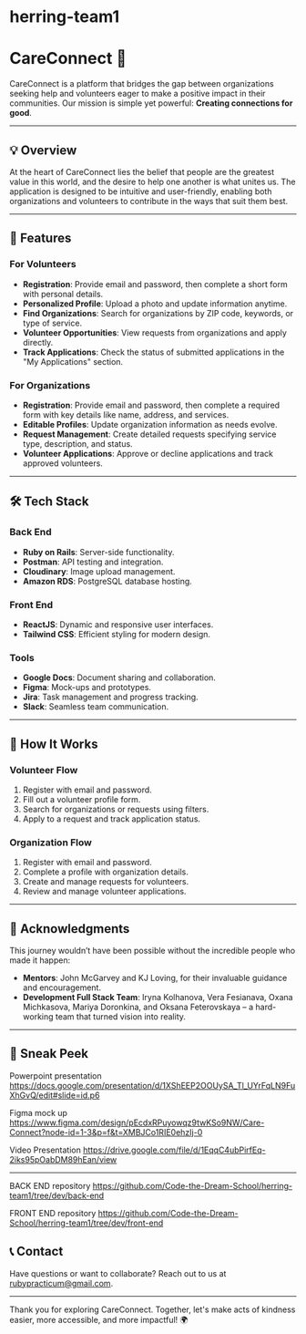 # herring-team1
# CareConnect 🌟

CareConnect is a platform that bridges the gap between organizations seeking help and volunteers eager to make a positive impact in their communities. Our mission is simple yet powerful: **Creating connections for good**.

---

## 💡 Overview

At the heart of CareConnect lies the belief that people are the greatest value in this world, and the desire to help one another is what unites us. The application is designed to be intuitive and user-friendly, enabling both organizations and volunteers to contribute in the ways that suit them best.

---

## 🎯 Features

### **For Volunteers**
- **Registration**: Provide email and password, then complete a short form with personal details.
- **Personalized Profile**: Upload a photo and update information anytime.
- **Find Organizations**: Search for organizations by ZIP code, keywords, or type of service.
- **Volunteer Opportunities**: View requests from organizations and apply directly.
- **Track Applications**: Check the status of submitted applications in the "My Applications" section.

### **For Organizations**
- **Registration**: Provide email and password, then complete a required form with key details like name, address, and services.
- **Editable Profiles**: Update organization information as needs evolve.
- **Request Management**: Create detailed requests specifying service type, description, and status.
- **Volunteer Applications**: Approve or decline applications and track approved volunteers.

---

## 🛠️ Tech Stack

### **Back End** 
- **Ruby on Rails**: Server-side functionality.
- **Postman**: API testing and integration.
- **Cloudinary**: Image upload management.
- **Amazon RDS**: PostgreSQL database hosting.

### **Front End**
- **ReactJS**: Dynamic and responsive user interfaces.
- **Tailwind CSS**: Efficient styling for modern design.

### **Tools**
- **Google Docs**: Document sharing and collaboration.
- **Figma**: Mock-ups and prototypes.
- **Jira**: Task management and progress tracking.
- **Slack**: Seamless team communication.

---

## 🚀 How It Works

### **Volunteer Flow**
1. Register with email and password.
2. Fill out a volunteer profile form.
3. Search for organizations or requests using filters.
4. Apply to a request and track application status.

### **Organization Flow**
1. Register with email and password.
2. Complete a profile with organization details.
3. Create and manage requests for volunteers.
4. Review and manage volunteer applications.

---

## 🙌 Acknowledgments

This journey wouldn’t have been possible without the incredible people who made it happen:
- **Mentors**: John McGarvey and KJ Loving, for their invaluable guidance and encouragement.
- **Development Full Stack Team**: Iryna Kolhanova, Vera Fesianava, Oxana Michkasova, Mariya Doronkina, and Oksana Feterovskaya – a hard-working team that turned vision into reality.

---

## 📸 Sneak Peek

Powerpoint presentation
 https://docs.google.com/presentation/d/1XShEEP2OOUySA_Tl_UYrFqLN9FuXhGvQ/edit#slide=id.p6

Figma mock up 
https://www.figma.com/design/pEcdxRPuyowqz9twKSo9NW/Care-Connect?node-id=1-3&p=f&t=XMBJCo1RIE0ehzIj-0

Video Presentation
 https://drive.google.com/file/d/1EqqC4ubPirfEq-2iks95pOabDM89hEan/view

---
BACK END repository 
https://github.com/Code-the-Dream-School/herring-team1/tree/dev/back-end

FRONT END repository
https://github.com/Code-the-Dream-School/herring-team1/tree/dev/front-end
## 📞 Contact

Have questions or want to collaborate? Reach out to us at rubypracticum@gmail.com.

---

Thank you for exploring CareConnect. Together, let's make acts of kindness easier, more accessible, and more impactful! 🌍
